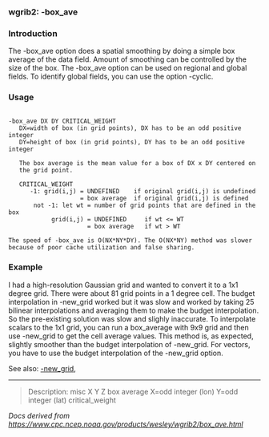 
### wgrib2: -box\_ave



### Introduction



The -box\_ave option does a spatial smoothing
by doing a simple box average of the data field. Amount of smoothing
can be controlled by the size of the box.
The -box\_ave option can be used on regional
and global fields. To identify global fields, you can use
the option -cyclic.

### Usage



```

-box_ave DX DY CRITICAL_WEIGHT
   DX=width of box (in grid points), DX has to be an odd positive integer
   DY=height of box (in grid points), DY has to be an odd positive integer

   The box average is the mean value for a box of DX x DY centered on
   the grid point.

   CRITICAL_WEIGHT
      -1: grid(i,j) = UNDEFINED    if original grid(i,j) is undefined
                    = box average  if original grid(i,j) is defined
       not -1: let wt = number of grid points that are defined in the box
            grid(i,j) = UNDEFINED     if wt <= WT
                      = box average   if wt > WT

The speed of -box_ave is O(NX*NY*DY). The O(NX*NY) method was slower
because of poor cache utilization and false sharing.

```

### Example



I had a high-resolution Gaussian grid and wanted to convert it to a 1x1 degree grid.
There were about 81 grid points in a 1 degree cell. The budget interpolation
in -new\_grid worked but it was slow and worked by taking 25 bilinear interpolations
and averaging them to make the budget interpolation. So the pre-existing solution
was slow and slighly inaccurate. To interpolate scalars to the 1x1 grid, you can
run a box\_average with 9x9 grid and then use -new\_grid to get the cell average values.
This method is, as expected, slightly smoother than the budget interpolation of
-new\_grid. For vectors, you have to use the budget interpolation of the -new\_grid option.


See also: [-new\_grid](./new_grid.html),








----

>Description: misc  X Y Z  box average X=odd integer (lon) Y=odd integer (lat) critical_weight

_Docs derived from <https://www.cpc.ncep.noaa.gov/products/wesley/wgrib2/box_ave.html>_